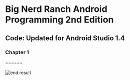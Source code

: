# Big Nerd Ranch Android Programming 2nd Edition
## Code: Updated for Android Studio 1.4
### Chapter 1
======

![end result](https://www.dropbox.com/s/ltwbklsm6co64gi/Screenshot%202015-11-01%2019.34.30.png?raw=1)
